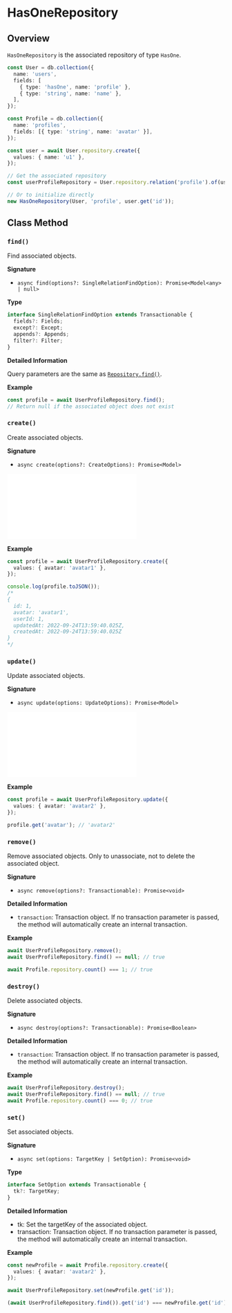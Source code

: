 # HasOneRepository

## Overview

`HasOneRepository` is the associated repository of type `HasOne`.

```typescript
const User = db.collection({
  name: 'users',
  fields: [
    { type: 'hasOne', name: 'profile' },
    { type: 'string', name: 'name' },
  ],
});

const Profile = db.collection({
  name: 'profiles',
  fields: [{ type: 'string', name: 'avatar' }],
});

const user = await User.repository.create({
  values: { name: 'u1' },
});

// Get the associated repository
const userProfileRepository = User.repository.relation('profile').of(user.get('id'));

// Or to initialize directly
new HasOneRepository(User, 'profile', user.get('id'));
```

## Class Method

### `find()`

Find associated objects.

**Signature**

* `async find(options?: SingleRelationFindOption): Promise<Model<any> | null>`

**Type**

```typescript
interface SingleRelationFindOption extends Transactionable {
  fields?: Fields;
  except?: Except;
  appends?: Appends;
  filter?: Filter;
}
```

**Detailed Information**

Query parameters are the same as [`Repository.find()`](../repository.md#find).

**Example**

```typescript
const profile = await UserProfileRepository.find();
// Return null if the associated object does not exist
```

### `create()`

Create associated objects.

**Signature**

* `async create(options?: CreateOptions): Promise<Model>`

<embed src="../shared/create-options.md"></embed>

**Example**

```typescript
const profile = await UserProfileRepository.create({
  values: { avatar: 'avatar1' },
});

console.log(profile.toJSON());
/*
{
  id: 1,
  avatar: 'avatar1',
  userId: 1,
  updatedAt: 2022-09-24T13:59:40.025Z,
  createdAt: 2022-09-24T13:59:40.025Z
}
*/
```

### `update()`

Update associated objects.

**Signature**

* `async update(options: UpdateOptions): Promise<Model>`

<embed src="../shared/update-options.md"></embed>

**Example**

```typescript
const profile = await UserProfileRepository.update({
  values: { avatar: 'avatar2' },
});

profile.get('avatar'); // 'avatar2'
```

### `remove()`

Remove associated objects. Only to unassociate, not to delete the associated object.

**Signature**

* `async remove(options?: Transactionable): Promise<void>`

**Detailed Information**

* `transaction`: Transaction object. If no transaction parameter is passed, the method will automatically create an internal transaction.

**Example**

```typescript
await UserProfileRepository.remove();
await UserProfileRepository.find() == null; // true

await Profile.repository.count() === 1; // true
```

### `destroy()`

Delete associated objects.

**Signature**

* `async destroy(options?: Transactionable): Promise<Boolean>`

**Detailed Information**

* `transaction`: Transaction object. If no transaction parameter is passed, the method will automatically create an internal transaction.

**Example**

```typescript
await UserProfileRepository.destroy();
await UserProfileRepository.find() == null; // true
await Profile.repository.count() === 0; // true
```

### `set()`

Set associated objects.

**Signature**

* `async set(options: TargetKey | SetOption): Promise<void>`

**Type**

```typescript
interface SetOption extends Transactionable {
  tk?: TargetKey;
}
````
**Detailed Information**

* tk: Set the targetKey of the associated object.
* transaction: Transaction object. If no transaction parameter is passed, the method will automatically create an internal transaction.

**Example**

```typescript
const newProfile = await Profile.repository.create({
  values: { avatar: 'avatar2' },
});

await UserProfileRepository.set(newProfile.get('id'));

(await UserProfileRepository.find()).get('id') === newProfile.get('id'); // true
```
